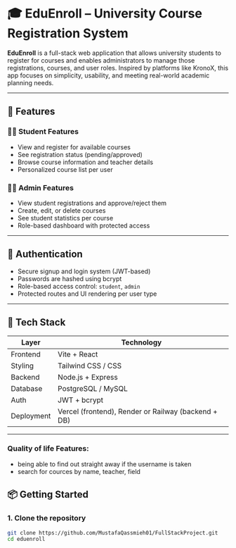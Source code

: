 # 🎓 EduEnroll – University Course Registration System

**EduEnroll** is a full-stack web application that allows university students to register for courses and enables administrators to manage those registrations, courses, and user roles. Inspired by platforms like KronoX, this app focuses on simplicity, usability, and meeting real-world academic planning needs.

---

## 🚀 Features

### 👩‍🎓 Student Features
- View and register for available courses
- See registration status (pending/approved)
- Browse course information and teacher details
- Personalized course list per user

### 🧑‍💼 Admin Features
- View student registrations and approve/reject them
- Create, edit, or delete courses
- See student statistics per course
- Role-based dashboard with protected access

---

## 🔐 Authentication
- Secure signup and login system (JWT-based)
- Passwords are hashed using bcrypt
- Role-based access control: `student`, `admin`
- Protected routes and UI rendering per user type

---

## 🧱 Tech Stack

| Layer       | Technology              |
|-------------|--------------------------|
| Frontend    | Vite + React             |
| Styling     | Tailwind CSS / CSS       |
| Backend     | Node.js + Express        |
| Database    | PostgreSQL / MySQL       |
| Auth        | JWT + bcrypt             |
| Deployment  | Vercel (frontend), Render or Railway (backend + DB) |

---
### Quality of life Features:
- being able to find out straight away if the username is taken
- search for cources by name, teacher, field


## 📦 Getting Started

### 1. Clone the repository
```bash
git clone https://github.com/MustafaQassmieh01/FullStackProject.git
cd eduenroll

